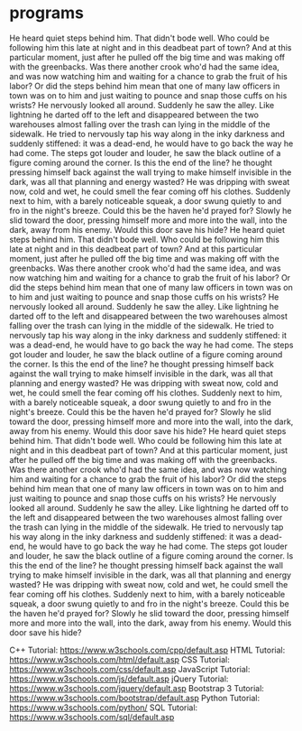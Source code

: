 # programs

He heard quiet steps behind him. That didn't bode well. Who could be following him this late at night and in this deadbeat part of town? And at this particular moment, just after he pulled off the big time and was making off with the greenbacks. Was there another crook who'd had the same idea, and was now watching him and waiting for a chance to grab the fruit of his labor? Or did the steps behind him mean that one of many law officers in town was on to him and just waiting to pounce and snap those cuffs on his wrists? He nervously looked all around. Suddenly he saw the alley. Like lightning he darted off to the left and disappeared between the two warehouses almost falling over the trash can lying in the middle of the sidewalk. He tried to nervously tap his way along in the inky darkness and suddenly stiffened: it was a dead-end, he would have to go back the way he had come. The steps got louder and louder, he saw the black outline of a figure coming around the corner. Is this the end of the line? he thought pressing himself back against the wall trying to make himself invisible in the dark, was all that planning and energy wasted? He was dripping with sweat now, cold and wet, he could smell the fear coming off his clothes. Suddenly next to him, with a barely noticeable squeak, a door swung quietly to and fro in the night's breeze. Could this be the haven he'd prayed for? Slowly he slid toward the door, pressing himself more and more into the wall, into the dark, away from his enemy. Would this door save his hide?
He heard quiet steps behind him. That didn't bode well. Who could be following him this late at night and in this deadbeat part of town? And at this particular moment, just after he pulled off the big time and was making off with the greenbacks. Was there another crook who'd had the same idea, and was now watching him and waiting for a chance to grab the fruit of his labor? Or did the steps behind him mean that one of many law officers in town was on to him and just waiting to pounce and snap those cuffs on his wrists? He nervously looked all around. Suddenly he saw the alley. Like lightning he darted off to the left and disappeared between the two warehouses almost falling over the trash can lying in the middle of the sidewalk. He tried to nervously tap his way along in the inky darkness and suddenly stiffened: it was a dead-end, he would have to go back the way he had come. The steps got louder and louder, he saw the black outline of a figure coming around the corner. Is this the end of the line? he thought pressing himself back against the wall trying to make himself invisible in the dark, was all that planning and energy wasted? He was dripping with sweat now, cold and wet, he could smell the fear coming off his clothes. Suddenly next to him, with a barely noticeable squeak, a door swung quietly to and fro in the night's breeze. Could this be the haven he'd prayed for? Slowly he slid toward the door, pressing himself more and more into the wall, into the dark, away from his enemy. Would this door save his hide?
He heard quiet steps behind him. That didn't bode well. Who could be following him this late at night and in this deadbeat part of town? And at this particular moment, just after he pulled off the big time and was making off with the greenbacks. Was there another crook who'd had the same idea, and was now watching him and waiting for a chance to grab the fruit of his labor? Or did the steps behind him mean that one of many law officers in town was on to him and just waiting to pounce and snap those cuffs on his wrists? He nervously looked all around. Suddenly he saw the alley. Like lightning he darted off to the left and disappeared between the two warehouses almost falling over the trash can lying in the middle of the sidewalk. He tried to nervously tap his way along in the inky darkness and suddenly stiffened: it was a dead-end, he would have to go back the way he had come. The steps got louder and louder, he saw the black outline of a figure coming around the corner. Is this the end of the line? he thought pressing himself back against the wall trying to make himself invisible in the dark, was all that planning and energy wasted? He was dripping with sweat now, cold and wet, he could smell the fear coming off his clothes. Suddenly next to him, with a barely noticeable squeak, a door swung quietly to and fro in the night's breeze. Could this be the haven he'd prayed for? Slowly he slid toward the door, pressing himself more and more into the wall, into the dark, away from his enemy. Would this door save his hide?

C++ Tutorial: https://www.w3schools.com/cpp/default.asp
HTML Tutorial: https://www.w3schools.com/html/default.asp
CSS Tutorial: https://www.w3schools.com/css/default.asp
JavaScript Tutorial: https://www.w3schools.com/js/default.asp
jQuery Tutorial: https://www.w3schools.com/jquery/default.asp
Bootstrap 3 Tutorial: https://www.w3schools.com/bootstrap/default.asp
Python Tutorial: https://www.w3schools.com/python/
SQL Tutorial: https://www.w3schools.com/sql/default.asp
